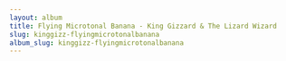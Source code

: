 ```yaml
---
layout: album
title: Flying Microtonal Banana - King Gizzard & The Lizard Wizard
slug: kinggizz-flyingmicrotonalbanana
album_slug: kinggizz-flyingmicrotonalbanana
---
```

